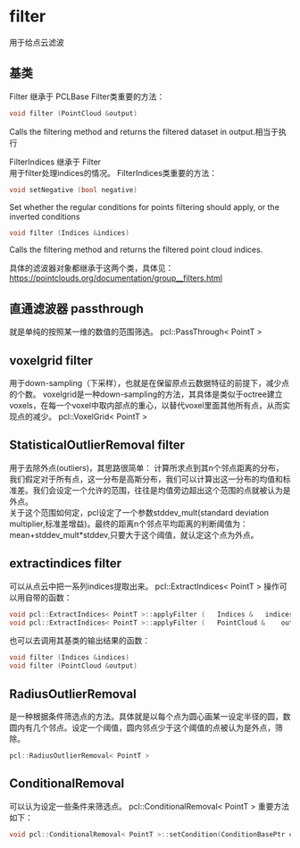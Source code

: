 # filter
用于给点云滤波

## 基类
Filter<Point T> 继承于 PCLBase<Point T>
Filter类重要的方法：  
```cpp
void filter (PointCloud &output)
```
Calls the filtering method and returns the filtered dataset in output.相当于执行

FilterIndices<Point T> 继承于 Filter<Point T>  
用于filter处理indices的情况。
FilterIndices类重要的方法：
```cpp
void setNegative (bool negative)
```
Set whether the regular conditions for points filtering should apply, or the inverted conditions
```cpp
void filter (Indices &indices)
```
Calls the filtering method and returns the filtered point cloud indices.

具体的滤波器对象都继承于这两个类，具体见：
https://pointclouds.org/documentation/group__filters.html



## 直通滤波器 passthrough
就是单纯的按照某一维的数值的范围筛选。
pcl::PassThrough< PointT >

## voxelgrid filter
用于down-sampling（下采样），也就是在保留原点云数据特征的前提下，减少点的个数。
voxelgrid是一种down-sampling的方法，其具体是类似于octree建立voxels，在每一个voxel中取内部点的重心，以替代voxel里面其他所有点，从而实现点的减少。
pcl::VoxelGrid< PointT > 

## StatisticalOutlierRemoval filter
用于去除外点(outliers)，其思路很简单：
计算所求点到其n个邻点距离的分布，我们假定对于所有点，这一分布是高斯分布，我们可以计算出这一分布的均值和标准差。我们会设定一个允许的范围，往往是均值旁边超出这个范围的点就被认为是外点。  
关于这个范围如何定，pcl设定了一个参数stddev_mult(standard deviation multiplier,标准差增益)。最终的距离n个邻点平均距离的判断阈值为：mean+stddev_mult*stddev,只要大于这个阈值，就认定这个点为外点。

## extractindices filter
可以从点云中把一系列indices提取出来。
pcl::ExtractIndices< PointT >
操作可以用自带的函数：
```cpp
void pcl::ExtractIndices< PointT >::applyFilter	(	Indices & 	indices	)
void pcl::ExtractIndices< PointT >::applyFilter	(	PointCloud & 	output	)	
```
也可以去调用其基类的输出结果的函数：
```cpp
void filter (Indices &indices)
void filter (PointCloud &output)
```

## RadiusOutlierRemoval
是一种根据条件筛选点的方法。具体就是以每个点为圆心画某一设定半径的圆，数圆内有几个邻点。设定一个阈值，圆内邻点少于这个阈值的点被认为是外点，筛除。
```cpp
pcl::RadiusOutlierRemoval< PointT >
```

## ConditionalRemoval
可以认为设定一些条件来筛选点。
pcl::ConditionalRemoval< PointT > 重要方法如下：  
```cpp
void pcl::ConditionalRemoval< PointT >::setCondition(ConditionBasePtr condition)	
```

